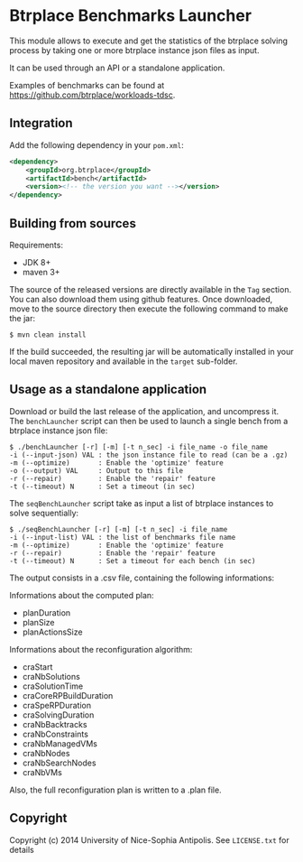Btrplace Benchmarks Launcher
===============================

This module allows to execute and get the statistics of the btrplace solving process
by taking one or more btrplace instance json files as input.

It can be used through an API or a standalone application.

Examples of benchmarks can be found at https://github.com/btrplace/workloads-tdsc.


## Integration ##

Add the following dependency in your `pom.xml`:
```xml
<dependency>
	<groupId>org.btrplace</groupId>
	<artifactId>bench</artifactId>
	<version><!-- the version you want --></version>
</dependency>
```

## Building from sources ##

Requirements:
* JDK 8+
* maven 3+

The source of the released versions are directly available in the `Tag` section.
You can also download them using github features.
Once downloaded, move to the source directory then execute the following command
to make the jar:

    $ mvn clean install

If the build succeeded, the resulting jar will be automatically
installed in your local maven repository and available in the `target` sub-folder.


## Usage as a standalone application ##

Download or build the last release of the application, and uncompress it.
The `benchLauncher` script can then be used to launch a single bench from a
btrplace instance json file:

    $ ./benchLauncher [-r] [-m] [-t n_sec] -i file_name -o file_name
	-i (--input-json) VAL : the json instance file to read (can be a .gz)
	-m (--optimize)       : Enable the 'optimize' feature
	-o (--output) VAL     : Output to this file
	-r (--repair)         : Enable the 'repair' feature
	-t (--timeout) N      : Set a timeout (in sec)

The `seqBenchLauncher` script take as input a list of btrplace instances to
solve sequentially:

    $ ./seqBenchLauncher [-r] [-m] [-t n_sec] -i file_name
	-i (--input-list) VAL : the list of benchmarks file name
	-m (--optimize)       : Enable the 'optimize' feature
	-r (--repair)         : Enable the 'repair' feature
	-t (--timeout) N      : Set a timeout for each bench (in sec)

The output consists in a .csv file, containing the following informations:

Informations about the computed plan:

* planDuration
* planSize
* planActionsSize

Informations about the reconfiguration algorithm:

* craStart
* craNbSolutions
* craSolutionTime
* craCoreRPBuildDuration
* craSpeRPDuration
* craSolvingDuration
* craNbBacktracks
* craNbConstraints
* craNbManagedVMs
* craNbNodes
* craNbSearchNodes
* craNbVMs

Also, the full reconfiguration plan is written to a .plan file.


Copyright
-------------------------------
Copyright (c) 2014 University of Nice-Sophia Antipolis. See `LICENSE.txt` for details
